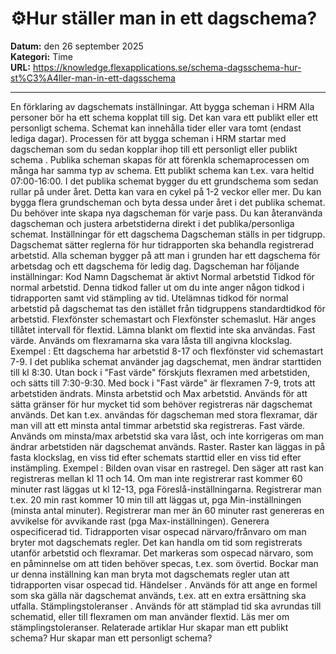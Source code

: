 # ⚙️Hur ställer man in ett dagschema?

**Datum:** den 26 september 2025  
**Kategori:** Time  
**URL:** https://knowledge.flexapplications.se/schema-dagsschema-hur-st%C3%A4ller-man-in-ett-dagsschema

---

En förklaring av dagschemats inställningar.
Att bygga scheman i HRM
Alla personer bör ha ett schema kopplat till sig. Det kan vara ett publikt eller ett personligt schema. Schemat kan innehålla tider eller vara tomt (endast lediga dagar).
Processen för att bygga scheman i HRM startar med
dagscheman
som du sedan kopplar ihop till ett
personligt
eller
publikt schema
.
Publika scheman
skapas för att förenkla schemaprocessen om många har samma typ av schema. Ett publikt schema kan t.ex. vara heltid 07:00-16:00.
I det publika schemat bygger du ett grundschema som sedan rullar på under året. Detta kan vara en cykel på 1-2 veckor eller mer. Du kan bygga flera grundscheman och byta dessa under året i det publika schemat.
Du behöver inte skapa nya dagscheman för varje pass. Du kan återanvända dagscheman och justera arbetstiderna direkt i det publika/personliga schemat.
Inställningar för ett dagschema
Dagscheman ställs in per tidgrupp. Dagschemat sätter reglerna för hur tidrapporten ska behandla registrerad arbetstid.
Alla scheman bygger på att man i grunden har ett dagschema för arbetsdag och ett dagschema för ledig dag.
Dagscheman har följande inställningar:
Kod
Namn
Dagschemat är aktivt
Normal arbetstid
Tidkod för normal arbetstid.
Denna tidkod faller ut om du inte anger någon tidkod i tidrapporten samt vid stämpling av tid. Utelämnas tidkod för normal arbetstid på dagschemat tas den istället från tidgruppens standardtidkod för arbetstid.
Flexfönster schemastart och Flexfönster schemaslut.
Här anges tillåtet intervall för flextid. Lämna blankt om flextid inte ska användas.
Fast värde.
Används om flexramarna ska vara låsta till angivna klockslag.
Exempel
:
Ett dagschema har arbetstid 8-17 och flexfönster vid schemastart 7-9. I det publika schemat använder jag dagschemat, men ändrar starttiden till kl 8:30. Utan bock i "Fast värde" förskjuts flexramen med arbetstiden, och sätts till 7:30-9:30. Med bock i "Fast värde" är flexramen 7-9, trots att arbetstiden ändrats.
Minsta arbetstid och Max arbetstid.
Används för att sätta gränser för hur mycket tid som behöver registreras när dagschemat används. Det kan t.ex. användas för dagscheman med stora flexramar, där man vill att ett minsta antal timmar arbetstid ska registreras.
Fast värde.
Används om minsta/max arbetstid ska vara låst, och inte korrigeras om man ändrar arbetstiden när dagschemat används.
Raster.
Raster kan läggas in på fasta klockslag, en viss tid efter schemats starttid eller en viss tid efter instämpling.
Exempel
:
Bilden ovan visar en rastregel. Den säger att rast kan registreras mellan kl 11 och 14. Om man inte registrerar rast kommer 60 minuter rast läggas ut kl 12-13, pga Föreslå-inställningarna. Registrerar man t.ex. 20 min rast kommer 10 min till att läggas ut, pga Min-inställningen (minsta antal minuter). Registrerar man mer än 60 minuter rast genereras en avvikelse för avvikande rast (pga Max-inställningen).
Generera ospecificerad tid.
Tidrapporten visar ospecad närvaro/frånvaro om man bryter mot dagschemats regler. Det kan handla om tid som registrerats utanför arbetstid och flexramar. Det markeras som ospecad närvaro, som en påminnelse om att tiden behöver specas, t.ex. som övertid. Bockar man ur denna inställning kan man bryta mot dagschemats regler utan att tidrapporten visar ospecad tid.
Händelser
. Används för att ange en formel som ska gälla när dagschemat används, t.ex. att en extra ersättning ska utfalla.
Stämplingstoleranser
. Används för att stämplad tid ska avrundas till schematid, eller till flexramen om man använder flextid.
Läs mer om stämplingstoleranser.
Relaterade artiklar
Hur skapar man ett publikt schema?
Hur skapar man ett personligt schema?
